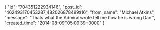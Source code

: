  {
   "id": "704351222934146",
   "post_id": "462493170453287_482026878499916",
   "from_name": "Michael Atkins",
   "message": "Thats what the Admiral wrote tell me how he is wrong Dan.",
   "created_time": "2014-08-09T05:09:39+0000"
 }
